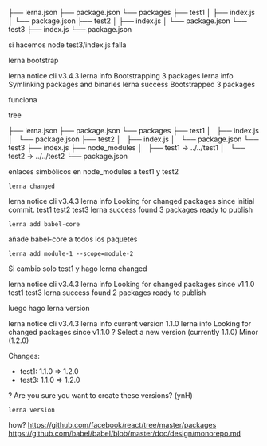 
├── lerna.json
├── package.json
└── packages
    ├── test1
    │   ├── index.js
    │   └── package.json
    ├── test2
    │   ├── index.js
    │   └── package.json
    └── test3
        ├── index.js
        └── package.json


si hacemos node test3/index.js falla

lerna bootstrap

lerna notice cli v3.4.3
lerna info Bootstrapping 3 packages
lerna info Symlinking packages and binaries
lerna success Bootstrapped 3 packages

funciona

tree

├── lerna.json
├── package.json
└── packages
    ├── test1
    │   ├── index.js
    │   └── package.json
    ├── test2
    │   ├── index.js
    │   └── package.json
    └── test3
        ├── index.js
        ├── node_modules
        │   ├── test1 -> ../../test1
        │   └── test2 -> ../../test2
        └── package.json

enlaces simbólicos en node_modules a test1 y test2

`lerna changed`

lerna notice cli v3.4.3
lerna info Looking for changed packages since initial commit.
test1
test2
test3
lerna success found 3 packages ready to publish


`lerna add babel-core`

añade babel-core a todos los paquetes

`lerna add module-1 --scope=module-2`

Si cambio solo test1 y hago lerna changed

lerna notice cli v3.4.3
lerna info Looking for changed packages since v1.1.0
test1
test3
lerna success found 2 packages ready to publish

luego hago lerna version

lerna notice cli v3.4.3
lerna info current version 1.1.0
lerna info Looking for changed packages since v1.1.0
? Select a new version (currently 1.1.0) Minor (1.2.0)

Changes:
 - test1: 1.1.0 => 1.2.0
 - test3: 1.1.0 => 1.2.0

? Are you sure you want to create these versions? (ynH) 


`lerna version`


how? 
https://github.com/facebook/react/tree/master/packages
https://github.com/babel/babel/blob/master/doc/design/monorepo.md